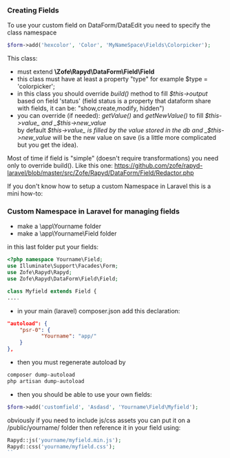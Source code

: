### Creating Fields

To use your custom field on DataForm/DataEdit you need to specify the class namespace
```php
$form->add('hexcolor', 'Color', 'MyNameSpace\Fields\Colorpicker');
```
This class:
- must extend **\Zofe\Rapyd\DataForm\Field\Field**
- this class must have at least a property "type" for example $type = 'colorpicker';
- in this class you should override _build()_ method  to fill _$this->output_   based on  field 'status'
(field status is a property that dataform share with fields,  it can be: "show,create,modify, hidden")
- you can override (if needed): _getValue()_ and _getNewValue()_ to fill _$this->value_  and _$this->new_value_  
by default _$this->value_  is filled by the value stored in the db  and _$this->new_value_ will be the new value on save (is a little more complicated but you get the idea).

Most of time if field is "simple" (doesn't require transformations) you need only to override build().
Like this one:
https://github.com/zofe/rapyd-laravel/blob/master/src/Zofe/Rapyd/DataForm/Field/Redactor.php


If you don't know how to setup a custom Namespace in Laravel this is a mini how-to:

### Custom Namespace in Laravel for managing fields

- make a \app\Yourname  folder 
- make a \app\Yourname\Field  folder


in this last folder put your fields:
```php
<?php namespace Yourname\Field;
use Illuminate\Support\Facades\Form;
use Zofe\Rapyd\Rapyd;
use Zofe\Rapyd\DataForm\Field\Field;

class Myfield extends Field {
....
```
- in your main (laravel) composer.json add this declaration:
```json
"autoload": {
    "psr-0": {
           "Yourname": "app/"
    }
},
```
- then you must regenerate autoload by 
```sh
composer dump-autoload
php artisan dump-autoload
```
- then you should be able to use your own fields:
```php
$form->add('customfield', 'Asdasd', 'Yourname\Field\Myfield');
```

obviously if you need to include js/css assets you can put it on a /public/yourname/ folder then reference it in your field using:
```php
Rapyd::js('yourname/myfield.min.js');
Rapyd::css('yourname/myfield.css');
``
